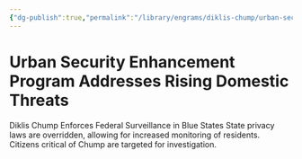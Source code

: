 ```yaml
---
{"dg-publish":true,"permalink":"/library/engrams/diklis-chump/urban-security-enhancement-program-addresses-rising-domestic-threats/","tags":["DC/Blue-States","DC/AS3"]}
---
```


# Urban Security Enhancement Program Addresses Rising Domestic Threats
Diklis Chump Enforces Federal Surveillance in Blue States
	State privacy laws are overridden, allowing for increased monitoring of residents.  
	Citizens critical of Chump are targeted for investigation.
